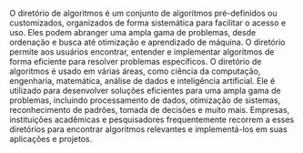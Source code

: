 O diretório de algoritmos é um conjunto de algoritmos pré-definidos ou customizados, organizados de forma sistemática para facilitar o acesso e uso. Eles podem abranger uma ampla gama de problemas, desde ordenação e busca até otimização e aprendizado de máquina. O diretório permite aos usuários encontrar, entender e implementar algoritmos de forma eficiente para resolver problemas específicos. O diretório de algoritmos é usado em várias áreas, como ciência da computação, engenharia, matemática, análise de dados e inteligência artificial. Ele é utilizado para desenvolver soluções eficientes para uma ampla gama de problemas, incluindo processamento de dados, otimização de sistemas, reconhecimento de padrões, tomada de decisões e muito mais. Empresas, instituições acadêmicas e pesquisadores frequentemente recorrem a esses diretórios para encontrar algoritmos relevantes e implementá-los em suas aplicações e projetos.